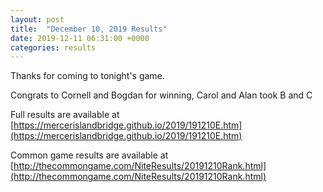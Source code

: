 ```yaml
---
layout: post
title:  "December 10, 2019 Results"
date: 2019-12-11 06:31:00 +0000
categories: results
---
```

Thanks for coming to tonight's game.

Congrats to Cornell and Bogdan for winning, Carol and Alan took B and C



Full results are available at [https://mercerislandbridge.github.io/2019/191210E.htm](https://mercerislandbridge.github.io/2019/191210E.htm)

Common game results are available at [http://thecommongame.com/NiteResults/20191210Rank.html](http://thecommongame.com/NiteResults/20191210Rank.html)
